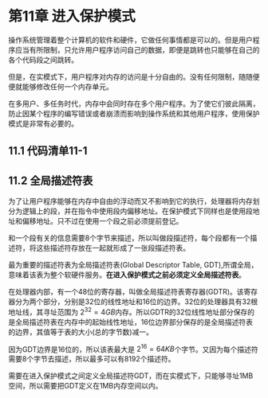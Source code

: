 # 第11章 进入保护模式
操作系统管理着整个计算机的软件和硬件，它做任何事情都是可以的。但是用户程序应当有所限制，只允许用户程序访问自己的数据，即便是跳转也只能够在自己的各个代码段之间跳转。

但是，在实模式下，用户程序对内存的访问是十分自由的。没有任何限制，随随便便就能够修改任何一个内存单元。

在多用户、多任务时代，内存中会同时存在多个用户程序。为了使它们彼此隔离，防止因某个程序的编写错误或者崩溃而影响到操作系统和其他用户程序，使用保护模式是非常有必要的。

## 11.1 代码清单11-1

## 11.2 全局描述符表
为了让用户程序能够在内存中自由的浮动而又不影响到它的执行，处理器将内存划分为逻辑上的段，并在指令中使用段内偏移地址。在保护模式下同样也是使用段地址和偏移地址。只不过在使用一个段之前必须提前登记。

和一个段有关的信息需要8个字节来描述，所以叫做段描述符，每个段都有一个描述符，将这些描述符存放在一起就形成了一张段描述符表。

最为重要的描述符表为全局描述符表(Global Descriptor Table, GDT),所谓全局，意味着该表为整个软硬件服务。**在进入保护模式之前必须定义全局描述符表**。

在处理器内部，有一个48位的寄存器，叫做全局描述符表寄存器(GDTR)。该寄存器分为两个部分，分别是32位的线性地址和16位的边界。32位的处理器具有32根地址线，其寻址范围为 $2^{32} = 4GB$内存。所以GDTR的32位线性地址部分保存的是全局描述符表在内存中的起始线性地址，16位边界部分保存的是全局描述符表的边界，其值等于表的大小(总的字节数)减一。

因为GDT边界是16位的，所以该表最大是 $2^{16}=64KB$个字节。又因为每个描述符需要8个字节去描述，所以最多可以有8192个描述符。

需要在进入保护模式之间定义全局描述符GDT，而在实模式下，只能够寻址1MB空间，所以需要把GDT定义在1MB内存空间以内。

